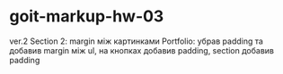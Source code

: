 # goit-markup-hw-03
 ver.2
Section 2: margin між картинками
Portfolio: убрав padding та добавив margin між  ul, на кнопках добавив padding, section  добавив padding
